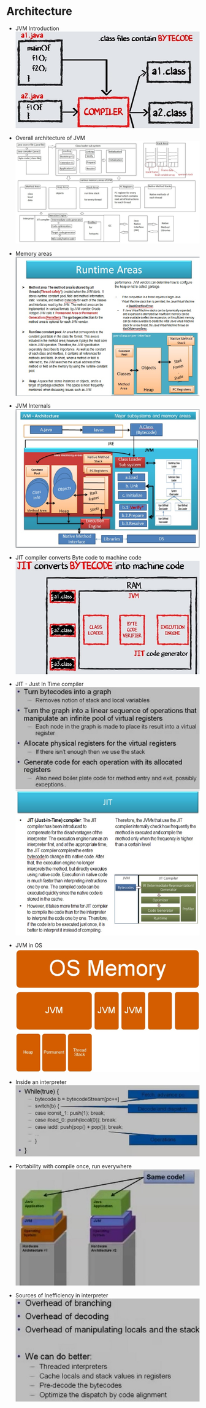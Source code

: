 # Architecture
* JVM Introduction\
![picture](images/jvm_intro.jpg)

* Overall architecture of JVM\
![picture](images/architecture.jpg)

* Memory areas\
![picture](images/runtime_area.jpg)

* JVM Internals\
![picture](images/jvm_internals.jpg)

* JIT compiler converts Byte code to machine code\
![picture](images/generating_machine_code.jpg)

* JIT - Just In Time compiler\
![picture](images/JIT_compiler.jpg)
![picture](images/jit.jpg)

* JVM in OS\
![picture](images/JVM_in_OS.jpg)

* Inside an interpreter\
![picture](images/looking_inside_an_interpreter.jpg)

* Portability with compile once, run everywhere
![picture](images/portability.jpg)

* Sources of Inefficiency in interpreter\
![picture](images/source_of_inefficiency_in_interpreter.jpg)